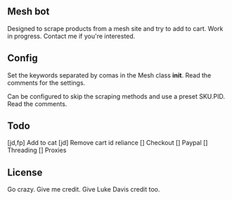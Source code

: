 ## Mesh bot

Designed to scrape products from a mesh site and try to add to cart. Work in progress. Contact me if you're interested.

## Config

Set the keywords separated by comas in the Mesh class __init__. Read the comments for the settings.

Can be configured to skip the scraping methods and use a preset SKU.PID. Read the comments.

## Todo

[jd,fp] Add to cat
[jd] Remove cart id reliance
[] Checkout
[] Paypal
[] Threading
[] Proxies


## License

Go crazy. Give me credit. Give Luke Davis credit too.